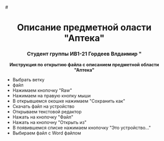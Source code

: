 
#<h1 align="center">Описание предметной оласти "Аптека"</h1> 
<h3 align="center">Студент группы ИВ1-21 Гордеев Влдаимир "</h3>
<p align="center"><b>Инструкция по открытию файла с описанием предметной области "Аптека" </b></p>
<ul>
  <li> Выбрать ветку </li>
  <li> файл </li>
  <li> Нажимаем кнопочку "Raw" </li>
  <li> Нажимаем на правую кнопку мыши </li>
  <li> В открывшемся окошке нажимаем "Сохранить как" </li>
  <li> Скачать файл на устройство </li>
  <li> Открываем текстовой редактор </li>
  <li> Нажать на кнопочку "Файл" </li>
  <li> Нажать на кнопочну "Открыть из" </li>
  <li> В появившемся списке нажимаем кнопочку "Это устройство..." </li>
  <li> Выбираем файл с Word файлом </li>
